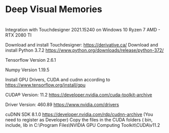# Deep Visual Memories
#
Integration with Touchdesigner 2021.15240 on Windows 10 Ryzen 7 AMD - RTX 2080 TI

Download and install Touchdesigner: https://derivative.ca/
Download and install Python 3.7.2 https://www.python.org/downloads/release/python-372/

Tensorflow Version 2.6.1

Numpy Version 1.19.5

Install GPU Drivers, CUDA and cudnn according to https://www.tensorflow.org/install/gpu

CUDA® Version: 11.2 
https://developer.nvidia.com/cuda-toolkit-archive

Driver Version: 460.89 
https://www.nvidia.com/drivers

cuDNN SDK 8.1.0 
https://developer.nvidia.com/rdp/cudnn-archive (You need to register as Developer)
Copy the files in the CUDA folders ( bin, include, lib in C:\Program Files\NVIDIA GPU Computing Toolkit\CUDA\v11.2

